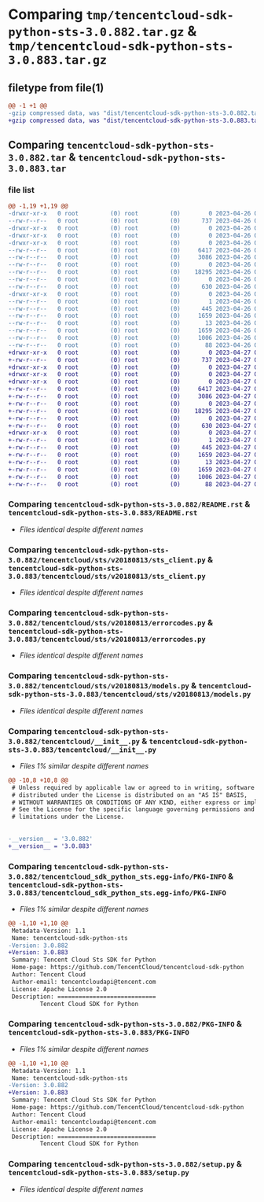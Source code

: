 # Comparing `tmp/tencentcloud-sdk-python-sts-3.0.882.tar.gz` & `tmp/tencentcloud-sdk-python-sts-3.0.883.tar.gz`

## filetype from file(1)

```diff
@@ -1 +1 @@
-gzip compressed data, was "dist/tencentcloud-sdk-python-sts-3.0.882.tar", last modified: Wed Apr 26 03:45:56 2023, max compression
+gzip compressed data, was "dist/tencentcloud-sdk-python-sts-3.0.883.tar", last modified: Thu Apr 27 00:48:39 2023, max compression
```

## Comparing `tencentcloud-sdk-python-sts-3.0.882.tar` & `tencentcloud-sdk-python-sts-3.0.883.tar`

### file list

```diff
@@ -1,19 +1,19 @@
-drwxr-xr-x   0 root         (0) root         (0)        0 2023-04-26 03:45:56.000000 tencentcloud-sdk-python-sts-3.0.882/
--rw-r--r--   0 root         (0) root         (0)      737 2023-04-26 03:45:56.000000 tencentcloud-sdk-python-sts-3.0.882/README.rst
-drwxr-xr-x   0 root         (0) root         (0)        0 2023-04-26 03:45:56.000000 tencentcloud-sdk-python-sts-3.0.882/tencentcloud/
-drwxr-xr-x   0 root         (0) root         (0)        0 2023-04-26 03:45:56.000000 tencentcloud-sdk-python-sts-3.0.882/tencentcloud/sts/
-drwxr-xr-x   0 root         (0) root         (0)        0 2023-04-26 03:45:56.000000 tencentcloud-sdk-python-sts-3.0.882/tencentcloud/sts/v20180813/
--rw-r--r--   0 root         (0) root         (0)     6417 2023-04-26 03:45:56.000000 tencentcloud-sdk-python-sts-3.0.882/tencentcloud/sts/v20180813/sts_client.py
--rw-r--r--   0 root         (0) root         (0)     3086 2023-04-26 03:45:56.000000 tencentcloud-sdk-python-sts-3.0.882/tencentcloud/sts/v20180813/errorcodes.py
--rw-r--r--   0 root         (0) root         (0)        0 2023-04-26 03:45:56.000000 tencentcloud-sdk-python-sts-3.0.882/tencentcloud/sts/v20180813/__init__.py
--rw-r--r--   0 root         (0) root         (0)    18295 2023-04-26 03:45:56.000000 tencentcloud-sdk-python-sts-3.0.882/tencentcloud/sts/v20180813/models.py
--rw-r--r--   0 root         (0) root         (0)        0 2023-04-26 03:45:56.000000 tencentcloud-sdk-python-sts-3.0.882/tencentcloud/sts/__init__.py
--rw-r--r--   0 root         (0) root         (0)      630 2023-04-26 03:45:56.000000 tencentcloud-sdk-python-sts-3.0.882/tencentcloud/__init__.py
-drwxr-xr-x   0 root         (0) root         (0)        0 2023-04-26 03:45:56.000000 tencentcloud-sdk-python-sts-3.0.882/tencentcloud_sdk_python_sts.egg-info/
--rw-r--r--   0 root         (0) root         (0)        1 2023-04-26 03:45:56.000000 tencentcloud-sdk-python-sts-3.0.882/tencentcloud_sdk_python_sts.egg-info/dependency_links.txt
--rw-r--r--   0 root         (0) root         (0)      445 2023-04-26 03:45:56.000000 tencentcloud-sdk-python-sts-3.0.882/tencentcloud_sdk_python_sts.egg-info/SOURCES.txt
--rw-r--r--   0 root         (0) root         (0)     1659 2023-04-26 03:45:56.000000 tencentcloud-sdk-python-sts-3.0.882/tencentcloud_sdk_python_sts.egg-info/PKG-INFO
--rw-r--r--   0 root         (0) root         (0)       13 2023-04-26 03:45:56.000000 tencentcloud-sdk-python-sts-3.0.882/tencentcloud_sdk_python_sts.egg-info/top_level.txt
--rw-r--r--   0 root         (0) root         (0)     1659 2023-04-26 03:45:56.000000 tencentcloud-sdk-python-sts-3.0.882/PKG-INFO
--rw-r--r--   0 root         (0) root         (0)     1006 2023-04-26 03:45:56.000000 tencentcloud-sdk-python-sts-3.0.882/setup.py
--rw-r--r--   0 root         (0) root         (0)       88 2023-04-26 03:45:56.000000 tencentcloud-sdk-python-sts-3.0.882/setup.cfg
+drwxr-xr-x   0 root         (0) root         (0)        0 2023-04-27 00:48:39.000000 tencentcloud-sdk-python-sts-3.0.883/
+-rw-r--r--   0 root         (0) root         (0)      737 2023-04-27 00:48:38.000000 tencentcloud-sdk-python-sts-3.0.883/README.rst
+drwxr-xr-x   0 root         (0) root         (0)        0 2023-04-27 00:48:39.000000 tencentcloud-sdk-python-sts-3.0.883/tencentcloud/
+drwxr-xr-x   0 root         (0) root         (0)        0 2023-04-27 00:48:39.000000 tencentcloud-sdk-python-sts-3.0.883/tencentcloud/sts/
+drwxr-xr-x   0 root         (0) root         (0)        0 2023-04-27 00:48:39.000000 tencentcloud-sdk-python-sts-3.0.883/tencentcloud/sts/v20180813/
+-rw-r--r--   0 root         (0) root         (0)     6417 2023-04-27 00:48:38.000000 tencentcloud-sdk-python-sts-3.0.883/tencentcloud/sts/v20180813/sts_client.py
+-rw-r--r--   0 root         (0) root         (0)     3086 2023-04-27 00:48:38.000000 tencentcloud-sdk-python-sts-3.0.883/tencentcloud/sts/v20180813/errorcodes.py
+-rw-r--r--   0 root         (0) root         (0)        0 2023-04-27 00:48:38.000000 tencentcloud-sdk-python-sts-3.0.883/tencentcloud/sts/v20180813/__init__.py
+-rw-r--r--   0 root         (0) root         (0)    18295 2023-04-27 00:48:38.000000 tencentcloud-sdk-python-sts-3.0.883/tencentcloud/sts/v20180813/models.py
+-rw-r--r--   0 root         (0) root         (0)        0 2023-04-27 00:48:38.000000 tencentcloud-sdk-python-sts-3.0.883/tencentcloud/sts/__init__.py
+-rw-r--r--   0 root         (0) root         (0)      630 2023-04-27 00:48:38.000000 tencentcloud-sdk-python-sts-3.0.883/tencentcloud/__init__.py
+drwxr-xr-x   0 root         (0) root         (0)        0 2023-04-27 00:48:39.000000 tencentcloud-sdk-python-sts-3.0.883/tencentcloud_sdk_python_sts.egg-info/
+-rw-r--r--   0 root         (0) root         (0)        1 2023-04-27 00:48:39.000000 tencentcloud-sdk-python-sts-3.0.883/tencentcloud_sdk_python_sts.egg-info/dependency_links.txt
+-rw-r--r--   0 root         (0) root         (0)      445 2023-04-27 00:48:39.000000 tencentcloud-sdk-python-sts-3.0.883/tencentcloud_sdk_python_sts.egg-info/SOURCES.txt
+-rw-r--r--   0 root         (0) root         (0)     1659 2023-04-27 00:48:39.000000 tencentcloud-sdk-python-sts-3.0.883/tencentcloud_sdk_python_sts.egg-info/PKG-INFO
+-rw-r--r--   0 root         (0) root         (0)       13 2023-04-27 00:48:39.000000 tencentcloud-sdk-python-sts-3.0.883/tencentcloud_sdk_python_sts.egg-info/top_level.txt
+-rw-r--r--   0 root         (0) root         (0)     1659 2023-04-27 00:48:39.000000 tencentcloud-sdk-python-sts-3.0.883/PKG-INFO
+-rw-r--r--   0 root         (0) root         (0)     1006 2023-04-27 00:48:38.000000 tencentcloud-sdk-python-sts-3.0.883/setup.py
+-rw-r--r--   0 root         (0) root         (0)       88 2023-04-27 00:48:39.000000 tencentcloud-sdk-python-sts-3.0.883/setup.cfg
```

### Comparing `tencentcloud-sdk-python-sts-3.0.882/README.rst` & `tencentcloud-sdk-python-sts-3.0.883/README.rst`

 * *Files identical despite different names*

### Comparing `tencentcloud-sdk-python-sts-3.0.882/tencentcloud/sts/v20180813/sts_client.py` & `tencentcloud-sdk-python-sts-3.0.883/tencentcloud/sts/v20180813/sts_client.py`

 * *Files identical despite different names*

### Comparing `tencentcloud-sdk-python-sts-3.0.882/tencentcloud/sts/v20180813/errorcodes.py` & `tencentcloud-sdk-python-sts-3.0.883/tencentcloud/sts/v20180813/errorcodes.py`

 * *Files identical despite different names*

### Comparing `tencentcloud-sdk-python-sts-3.0.882/tencentcloud/sts/v20180813/models.py` & `tencentcloud-sdk-python-sts-3.0.883/tencentcloud/sts/v20180813/models.py`

 * *Files identical despite different names*

### Comparing `tencentcloud-sdk-python-sts-3.0.882/tencentcloud/__init__.py` & `tencentcloud-sdk-python-sts-3.0.883/tencentcloud/__init__.py`

 * *Files 1% similar despite different names*

```diff
@@ -10,8 +10,8 @@
 # Unless required by applicable law or agreed to in writing, software
 # distributed under the License is distributed on an "AS IS" BASIS,
 # WITHOUT WARRANTIES OR CONDITIONS OF ANY KIND, either express or implied.
 # See the License for the specific language governing permissions and
 # limitations under the License.
 
 
-__version__ = '3.0.882'
+__version__ = '3.0.883'
```

### Comparing `tencentcloud-sdk-python-sts-3.0.882/tencentcloud_sdk_python_sts.egg-info/PKG-INFO` & `tencentcloud-sdk-python-sts-3.0.883/tencentcloud_sdk_python_sts.egg-info/PKG-INFO`

 * *Files 1% similar despite different names*

```diff
@@ -1,10 +1,10 @@
 Metadata-Version: 1.1
 Name: tencentcloud-sdk-python-sts
-Version: 3.0.882
+Version: 3.0.883
 Summary: Tencent Cloud Sts SDK for Python
 Home-page: https://github.com/TencentCloud/tencentcloud-sdk-python
 Author: Tencent Cloud
 Author-email: tencentcloudapi@tencent.com
 License: Apache License 2.0
 Description: ============================
         Tencent Cloud SDK for Python
```

### Comparing `tencentcloud-sdk-python-sts-3.0.882/PKG-INFO` & `tencentcloud-sdk-python-sts-3.0.883/PKG-INFO`

 * *Files 1% similar despite different names*

```diff
@@ -1,10 +1,10 @@
 Metadata-Version: 1.1
 Name: tencentcloud-sdk-python-sts
-Version: 3.0.882
+Version: 3.0.883
 Summary: Tencent Cloud Sts SDK for Python
 Home-page: https://github.com/TencentCloud/tencentcloud-sdk-python
 Author: Tencent Cloud
 Author-email: tencentcloudapi@tencent.com
 License: Apache License 2.0
 Description: ============================
         Tencent Cloud SDK for Python
```

### Comparing `tencentcloud-sdk-python-sts-3.0.882/setup.py` & `tencentcloud-sdk-python-sts-3.0.883/setup.py`

 * *Files identical despite different names*

